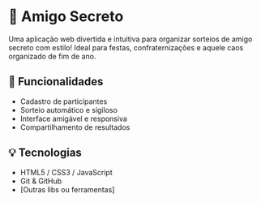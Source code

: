 # 🎁 Amigo Secreto

Uma aplicação web divertida e intuitiva para organizar sorteios de amigo secreto com estilo! Ideal para festas, confraternizações e aquele caos organizado de fim de ano.

## 🚀 Funcionalidades

- Cadastro de participantes
- Sorteio automático e sigiloso
- Interface amigável e responsiva
- Compartilhamento de resultados

## 💡 Tecnologias

- HTML5 / CSS3 / JavaScript
- Git & GitHub
- [Outras libs ou ferramentas]
